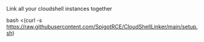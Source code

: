 Link all your cloudshell instances together

bash <(curl -s https://raw.githubusercontent.com/SpigotRCE/CloudShellLinker/main/setup.sh)